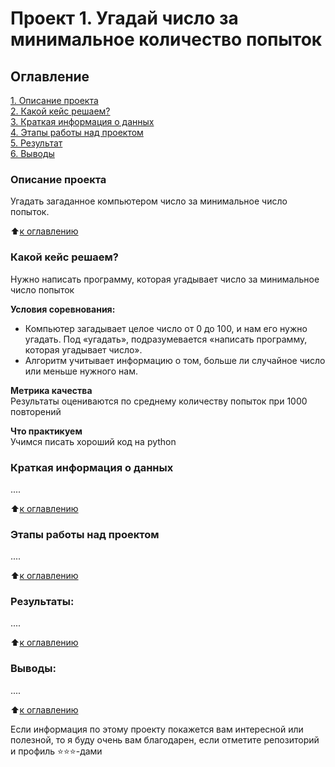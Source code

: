 # Проект 1. Угадай число за минимальное количество попыток

## Оглавление  
[1. Описание проекта](https://github.com/herrstaim/SF_repo/tree/main/project_1/README.md#Описание-проекта)  
[2. Какой кейс решаем?](https://github.com/herrstaim/SF_repo/tree/main/project_1/README.md#Какой-кейс-решаем)  
[3. Краткая информация о данных](https://github.com/herrstaim/SF_repo/tree/main/project_1/README.md#Краткая-информация-о-данных)  
[4. Этапы работы над проектом](https://github.com/herrstaim/SF_repo/tree/main/project_1/README.md#Этапы-работы-над-проектом)  
[5. Результат](https://github.com/herrstaim/SF_repo/tree/main/project_1/README.md#Результат)    
[6. Выводы](https://github.com/herrstaim/SF_repo/tree/main/project_1/README.md#Выводы) 

### Описание проекта    
Угадать загаданное компьютером число за минимальное число попыток.

:arrow_up:[к оглавлению](_)


### Какой кейс решаем?    
Нужно написать программу, которая угадывает число за минимальное число попыток

**Условия соревнования:**  
- Компьютер загадывает целое число от 0 до 100, и нам его нужно угадать. Под «угадать», подразумевается «написать программу, которая угадывает число».
- Алгоритм учитывает информацию о том, больше ли случайное число или меньше нужного нам.

**Метрика качества**     
Результаты оцениваются по среднему количеству попыток при 1000 повторений

**Что практикуем**     
Учимся писать хороший код на python


### Краткая информация о данных
....
  
:arrow_up:[к оглавлению](https://github.com/herrstaim/SF_repo/tree/main/project_1/README.md#Оглавление)


### Этапы работы над проектом  
....

:arrow_up:[к оглавлению](https://github.com/herrstaim/SF_repo/tree/main/project_1/README.md#Оглавление)


### Результаты:  
....

:arrow_up:[к оглавлению](https://github.com/herrstaim/SF_repo/tree/main/project_1/README.md#Оглавление)


### Выводы:  
....

:arrow_up:[к оглавлению](https://github.com/herrstaim/SF_repo/tree/main/project_1/README.md#Оглавление)


Если информация по этому проекту покажется вам интересной или полезной, то я буду очень вам благодарен, если отметите репозиторий и профиль ⭐️⭐️⭐️-дами